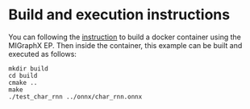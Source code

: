 # Build and execution instructions

You can following the
[instruction](https://github.com/microsoft/onnxruntime/blob/master/docs/execution_providers/MIGraphX-ExecutionProvider.md)
to build a docker container using the MIGraphX EP. Then inside the container, this example can be built and executed as 
follows:
```
mkdir build
cd build
cmake ..
make
./test_char_rnn ../onnx/char_rnn.onnx
```

